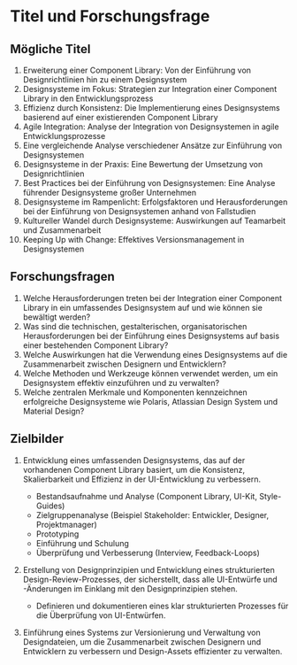 # Titel und Forschungsfrage

## Mögliche Titel

1. Erweiterung einer Component Library: Von der Einführung von Designrichtlinien hin zu einem Designsystem
2. Designsysteme im Fokus: Strategien zur Integration einer Component Library in den Entwicklungsprozess
3. Effizienz durch Konsistenz: Die Implementierung eines Designsystems basierend auf einer existierenden Component Library
4. Agile Integration: Analyse der Integration von Designsystemen in agile Entwicklungsprozesse
5. Eine vergleichende Analyse verschiedener Ansätze zur Einführung von Designsystemen
6. Designsysteme in der Praxis: Eine Bewertung der Umsetzung von Designrichtlinien
7. Best Practices bei der Einführung von Designsystemen: Eine Analyse führender Designsysteme großer Unternehmen
8. Designsysteme im Rampenlicht: Erfolgsfaktoren und Herausforderungen bei der Einführung von Designsystemen anhand von Fallstudien
9. Kultureller Wandel durch Designsysteme: Auswirkungen auf Teamarbeit und Zusammenarbeit
10. Keeping Up with Change: Effektives Versionsmanagement in Designsystemen

## Forschungsfragen

1. Welche Herausforderungen treten bei der Integration einer Component Library in ein umfassendes Designsystem auf und wie können sie bewältigt werden?
2. Was sind die technischen, gestalterischen, organisatorischen Herausforderungen bei der Einführung eines Designsystems auf basis einer bestehenden Component Library?  
3. Welche Auswirkungen hat die Verwendung eines Designsystems auf die Zusammenarbeit zwischen Designern und Entwicklern?
4. Welche Methoden und Werkzeuge können verwendet werden, um ein Designsystem effektiv einzuführen und zu verwalten?
5. Welche zentralen Merkmale und Komponenten kennzeichnen erfolgreiche Designsysteme wie Polaris, Atlassian Design System und Material Design?

## Zielbilder

1. Entwicklung eines umfassenden Designsystems, das auf der vorhandenen Component Library basiert, um die Konsistenz, Skalierbarkeit und Effizienz in der UI-Entwicklung zu verbessern.
   - Bestandsaufnahme und Analyse (Component Library, UI-Kit, Style-Guides)
   - Zielgruppenanalyse (Beispiel Stakeholder: Entwickler, Designer, Projektmanager)
   - Prototyping
   - Einführung und Schulung
   - Überprüfung und Verbesserung (Interview, Feedback-Loops)

2. Erstellung von Designprinzipien und Entwicklung eines strukturierten Design-Review-Prozesses, der sicherstellt, dass alle UI-Entwürfe und -Änderungen im Einklang mit den Designprinzipien stehen.
   - Definieren und dokumentieren eines klar strukturierten Prozesses für die Überprüfung von UI-Entwürfen.

3. Einführung eines Systems zur Versionierung und Verwaltung von Designdateien, um die Zusammenarbeit zwischen Designern und Entwicklern zu verbessern und Design-Assets effizienter zu verwalten.
